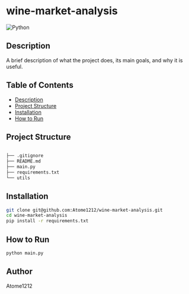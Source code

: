 # wine-market-analysis

![Python](https://img.shields.io/badge/Python-3.x-blue)

## Description

A brief description of what the project does, its main goals, and why it is useful.

## Table of Contents

- [Description](#description)
- [Project Structure](#project-structure)
- [Installation](#installation)
- [How to Run](#how-to-run)
## Project Structure

```bash 

├── .gitignore
├── README.md
├── main.py
├── requirements.txt
└── utils

```

## Installation

```bash
git clone git@github.com:Atome1212/wine-market-analysis.git
cd wine-market-analysis
pip install -r requirements.txt
```
## How to Run

```bash
python main.py
```
## Author

Atome1212

